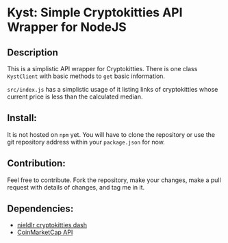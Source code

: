 # Kyst: Simple Cryptokitties API Wrapper for NodeJS

## Description
This is a simplistic API wrapper for Cryptokitties. There is one class `KystClient` with basic methods to `get` basic information.

`src/index.js` has a simplistic usage of it listing links of cryptokitties whose current price is less than the calculated median.

## Install:
It is not hosted on `npm` yet. You will have to clone the repository or use the git repository address within your `package.json` for now.

## Contribution:
Feel free to contribute. Fork the repository, make your changes, make a pull request with details of changes, and tag me in it.

## Dependencies:
- [nieldlr cryptokitties dash](https://kittysales.herokuapp.com/)
- [CoinMarketCap API](https://coinmarketcap.com/)
